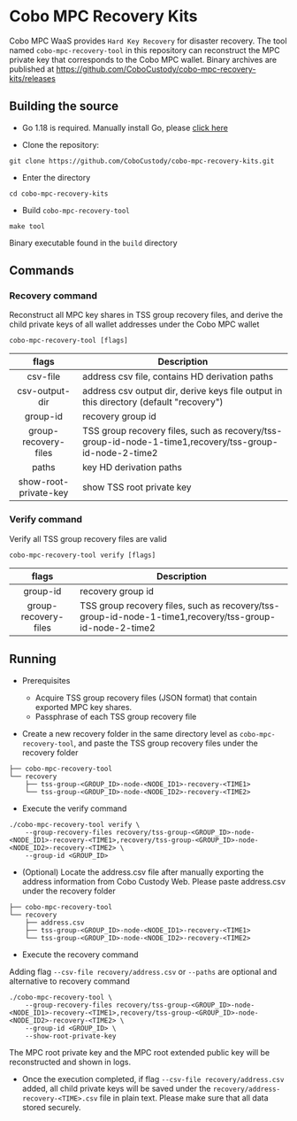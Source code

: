 # Cobo MPC Recovery Kits

Cobo MPC WaaS provides `Hard Key Recovery` for disaster recovery. The tool named `cobo-mpc-recovery-tool`
in this repository can reconstruct the MPC private key that corresponds to the Cobo MPC wallet.
Binary archives are published at https://github.com/CoboCustody/cobo-mpc-recovery-kits/releases

## Building the source

* Go 1.18 is required. Manually install Go, please [click here](https://go.dev/doc/install)

* Clone the repository:

```
git clone https://github.com/CoboCustody/cobo-mpc-recovery-kits.git
```
* Enter the directory
```
cd cobo-mpc-recovery-kits
```

* Build `cobo-mpc-recovery-tool`
```
make tool
```
Binary executable found in the `build` directory

## Commands

### Recovery command

Reconstruct all MPC key shares in TSS group recovery files, and derive the child private keys of all wallet addresses under the Cobo MPC wallet

```
cobo-mpc-recovery-tool [flags]
```
|         flags         | Description                                                                                             |
|:---------------------:|---------------------------------------------------------------------------------------------------------|
|       csv-file        | address csv file, contains HD derivation paths                                                          |
|    csv-output-dir     | address csv output dir, derive keys file output in this directory (default "recovery")                  |
|       group-id        | recovery group id                                                                                       |
| group-recovery-files  | TSS group recovery files, such as recovery/tss-group-id-node-1-time1,recovery/tss-group-id-node-2-time2 |
|         paths         | key HD derivation paths                                                                                 |
| show-root-private-key | show TSS root private key                                                                               |

### Verify command

Verify all TSS group recovery files are valid

```
cobo-mpc-recovery-tool verify [flags]
```

|        flags         | Description                                                                                             |
|:--------------------:|---------------------------------------------------------------------------------------------------------|
|       group-id       | recovery group id                                                                                       |
| group-recovery-files | TSS group recovery files, such as recovery/tss-group-id-node-1-time1,recovery/tss-group-id-node-2-time2 |

## Running

* Prerequisites

  * Acquire TSS group recovery files (JSON format) that contain exported MPC key shares.
  * Passphrase of each TSS group recovery file

* Create a new recovery folder in the same directory level as `cobo-mpc-recovery-tool`, and paste the TSS group recovery files
under the recovery folder

```
├── cobo-mpc-recovery-tool
└── recovery
    ├── tss-group-<GROUP_ID>-node-<NODE_ID1>-recovery-<TIME1>
    └── tss-group-<GROUP_ID>-node-<NODE_ID2>-recovery-<TIME2>
```

* Execute the verify command

```
./cobo-mpc-recovery-tool verify \
    --group-recovery-files recovery/tss-group-<GROUP_ID>-node-<NODE_ID1>-recovery-<TIME1>,recovery/tss-group-<GROUP_ID>-node-<NODE_ID2>-recovery-<TIME2> \
    --group-id <GROUP_ID>
```

* (Optional) Locate the address.csv file after manually exporting the address information from Cobo Custody Web.
Please paste address.csv under the recovery folder
```
├── cobo-mpc-recovery-tool
└── recovery
    ├── address.csv
    ├── tss-group-<GROUP_ID>-node-<NODE_ID1>-recovery-<TIME1>
    └── tss-group-<GROUP_ID>-node-<NODE_ID2>-recovery-<TIME2>
```

* Execute the recovery command

Adding flag `--csv-file recovery/address.csv` or `--paths` are optional and alternative to recovery command

```
./cobo-mpc-recovery-tool \
    --group-recovery-files recovery/tss-group-<GROUP_ID>-node-<NODE_ID1>-recovery-<TIME1>,recovery/tss-group-<GROUP_ID>-node-<NODE_ID2>-recovery-<TIME2> \
    --group-id <GROUP_ID> \
    --show-root-private-key
```
The MPC root private key and the MPC root extended public key will be reconstructed and shown in logs.

* Once the execution completed, if flag `--csv-file recovery/address.csv` added, all child private keys will be saved
under the `recovery/address-recovery-<TIME>.csv` file in plain text.
Please make sure that all data stored securely.
